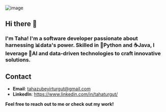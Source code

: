 ![image](https://github.com/turguttaha/turguttaha/assets/126179180/57d4f45e-9f48-4904-9172-2fe027748957)

## Hi there 👋

### I'm Taha! I'm a software developer passionate about harnessing 📊data's power. Skilled in 🐍Python and ☕Java, I leverage 🧠AI and data-driven technologies to craft innovative solutions.


## Contact
- **Email**: tahazubeyirturgut@gmail.com
- **LinkedIn**: https://www.linkedin.com/in/tahaturgut/


**Feel free to reach out to me or check out my work!**

<!--
**turguttaha/turguttaha** is a ✨ _special_ ✨ repository because its `README.md` (this file) appears on your GitHub profile.

Here are some ideas to get you started:

- 🔭 I’m currently working on ...
- 🌱 I’m currently learning ...
- 👯 I’m looking to collaborate on ...
- 🤔 I’m looking for help with ...
- 💬 Ask me about ...
- 📫 How to reach me: ...
- 😄 Pronouns: ...
- ⚡ Fun fact: ...
-->
